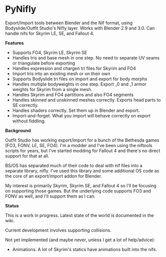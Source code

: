 # PyNifly
Export/Import tools between Blender and the Nif format, using Bodyslide/Outfit Studio's Nifly layer. Works with Blender 2.9 and 3.0. Can handle nifs for Skyrim LE, SE, and Fallout 4.

**Features**

* Supports FO4, Skyrim LE, Skyrim SE
* Handles tris and base mesh in one step. No need to separate UV seams or triangulate before exporting
* Handles expression and chargen tri files for Skyrim and FO4
* Import tris into an existing mesh or on their own
* Supports Bodyslide tri files on import and export for body morphs
* Handles multiple bodyweights in one step. Export _0 and _1 armor weights for Skyrim from a single mesh.
* Handles Skyrim and FO4 partitions and also FO4 segments
* Handles skinned and unskinned meshes correctly. Exports head parts to SE correctly.
* Handles shaders correctly. Set them up in Blender and export.
* Import-and-forget. What you import will behave correctly on export without fiddling.

**Background**

Outfit Studio has working export/import for a bunch of the Bethesda games (FO3, FONV, LE, SE, FO4). I'm a modder and I've been using the niftools scripts for years, but I've started modding for Fallout 4 and there's no direct support for that at all.

BS/OS has separated much of their code to deal with nif files into a separate library, nifly. I've used this library and some additional OS code as the core of an export/import addon for Blender. 

My interest is primarily Skyrim, Skyrim SE, and Fallout 4 so I'll be focusing on supporting those games. But the underlying code supports FO3 and FONV as well, and I'll support them as I can.

**Status**

This is a work in progress. Latest state of the world is documented in the wiki.

Current development involves supporting collisions.

Not yet implemented (and maybe never, unless I get a lot of help/advice):
* Animations. A lot of Skyrim's statics have animations built into the nifs.
